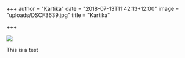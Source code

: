 +++
author = "Kartika"
date = "2018-07-13T11:42:13+12:00"
image = "uploads/DSCF3639.jpg"
title = "Kartika"

+++

![](uploads/APD_Black_HighRes.jpg)

This is a test